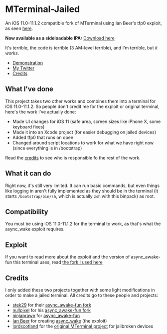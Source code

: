 # MTerminal-Jailed

An iOS 11.0-11.1.2 compatible fork of MTerminal using Ian Beer's tfp0 exploit, as seen [here](https://twitter.com/AppleBetasDev/status/944224456922353664).

**Now available as a sideloadable IPA:** [Download here](https://github.com/AppleBetas/MTerminal-Jailed/releases/download/v1.0.1/MTerminal.ipa)

It's terrible, the code is terrible (3 AM-level terrible), and I'm terrible, but *it works*.

- [Demonstration](https://twitter.com/AppleBetasDev/status/944224456922353664)
- [My Twitter](https://twitter.com/AppleBetasDev)
- [Credits](#credits)

## What I've done

This project takes two other works and combines them into a terminal for iOS 11.0-11.1.2. So people don't credit me for the exploit or original terminal, here's the work I've actually done:

- Made UI changes for iOS 11 (safe area, screen sizes like iPhone X, some keyboard fixes)
- Made it into an Xcode project (for easier debugging on jailed devices)
- Added tfp0 that runs on open
- Changed around script locations to work for what we have right now (since everything is in /bootstrap)

Read the [credits](#credits) to see who is responsible fo the rest of the work.

## What it can do

Right now, it's still very limited. It can run basic commands, but even things like logging in aren't fully implemented as they should be in the terminal (it starts `/bootstrap/bin/sh`, which is actually `zsh` with this binpack) as root.

## Compatibility

You must be using iOS 11.0-11.1.2 for the terminal to work, as that's what the async_wake exploit requires.

## Exploit

If you want to read more about the exploit and the version of async_awake-fun this terminal uses, read [the fork I used here](https://github.com/stek29/async_awake-fun)

## Credits

I only added these two projects together with some light modifications in order to make a jailed terminal. All credits go to these people and projects:

- [stek29](https://twitter.com/stek29) for their [async_awake-fun fork](https://github.com/stek29/async_awake-fun)
- [nullpixel](https://twitter.com/nullriver) for his [async_awake-fun fork](https://github.com/nullpixel/async_awake-fun)
- [ninjaprawn](https://twitter.com/theninjaprawn) for [async_awake-fun](https://github.com/ninjaprawn/async_awake-fun)
- [Ian Beer](https://twitter.com/i41nbeer?lang=en) for creating [async_wake](https://bugs.chromium.org/p/project-zero/issues/detail?id=1417#c3) (the exploit)
- [lordscotland](https://bitbucket.org/lordscotland/) for the [original MTerminal project](http://cydia.saurik.com/package/com.officialscheduler.mterminal/) for jailbroken devices

